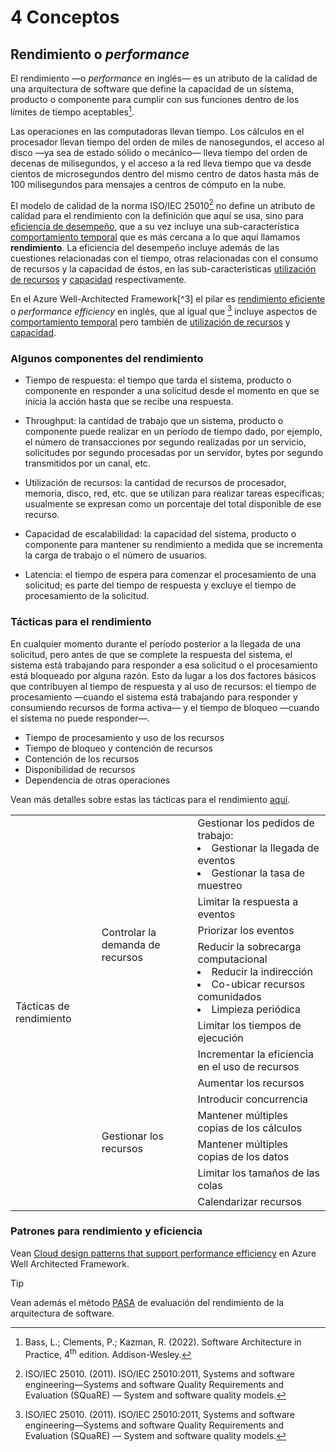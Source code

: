 # 4 Conceptos

## Rendimiento o *performance*

El rendimiento —o *performance* en inglés— es un atributo de la calidad de una
arquitectura de software que define la capacidad de un sistema, producto o
componente para cumplir con sus funciones dentro de los límites de tiempo
aceptables[^1].

[^1]: Bass, L.; Clements, P.; Kazman, R. (2022). Software Architecture in
    Practice, 4<sup>th</sup> edition. Addison-Wesley.

Las operaciones en las computadoras llevan tiempo. Los cálculos en el procesador
llevan tiempo del orden de miles de nanosegundos, el acceso al disco —ya sea de
estado sólido o mecánico— lleva tiempo del orden de decenas de milisegundos, y
el acceso a la red lleva tiempo que va desde cientos de microsegundos dentro del
mismo centro de datos hasta más de 100 milisegundos para mensajes a centros de
cómputo en la nube.

El modelo de calidad de la norma ISO/IEC 25010[^2] no define un atributo de
calidad para el rendimiento con la definición que aquí se usa, sino para
[eficiencia de desempeño](./4_Atributos_de_calidad.md#eficiencia-de-desempeño),
que a su vez incluye una sub-característica [comportamiento
temporal](./4_Atributos_de_calidad.md#comportamiento-temporal)  que es más
cercana a lo que aquí llamamos **rendimiento**. La eficiencia del desempeño
incluye además de las cuestiones relacionadas con el tiempo, otras relacionadas
con el consumo de recursos y la capacidad de éstos, en las sub-características
[utilización de recursos](./4_Atributos_de_calidad.md#utilización-de-recursos) y
[capacidad](./4_Atributos_de_calidad.md#capacidad) respectivamente.

[^2]: ISO/IEC 25010. (2011). ISO/IEC 25010:2011, Systems and software
    engineering—Systems and software Quality Requirements and Evaluation
    (SQuaRE) — System and software quality models.

En el Azure Well-Architected Framework[^3] el pilar es [rendimiento
eficiente](https://learn.microsoft.com/en-us/azure/well-architected/performance-efficiency/)
o *performance efficiency* en inglés, que al igual que [^2] incluye aspectos de
[comportamiento temporal](./4_Atributos_de_calidad.md#comportamiento-temporal)
pero también de [utilización de
recursos](./4_Atributos_de_calidad.md#utilización-de-recursos) y
[capacidad](./4_Atributos_de_calidad.md#capacidad).

### Algunos componentes del rendimiento

* Tiempo de respuesta: el tiempo que tarda el sistema, producto o componente en
   responder a una solicitud desde el momento en que se inicia la acción hasta
   que se recibe una respuesta.

* Throughput: la cantidad de trabajo que un sistema, producto o componente
   puede realizar en un período de tiempo dado, por ejemplo, el número de
   transacciones por segundo realizadas por un servicio, solicitudes por segundo
   procesadas por un servidor, bytes por segundo transmitidos por un canal, etc.

* Utilización de recursos: la cantidad de recursos de procesador, memoria,
   disco, red, etc. que se utilizan para realizar tareas específicas; usualmente
   se expresan como un porcentaje del total disponible de ese recurso.

* Capacidad de escalabilidad: la capacidad del sistema, producto o componente
   para mantener su rendimiento a medida que se incrementa la carga de trabajo o
   el número de usuarios.

* Latencia: el tiempo de espera para comenzar el procesamiento de una
   solicitud; es parte del tiempo de respuesta y excluye el tiempo de
   procesamiento de la solicitud.

### Tácticas para el rendimiento

En cualquier momento durante el período posterior a la llegada de una solicitud,
pero antes de que se complete la respuesta del sistema, el sistema está
trabajando para responder a esa solicitud o el procesamiento está bloqueado por
alguna razón. Esto da lugar a los dos factores básicos que contribuyen al tiempo
de respuesta y al uso de recursos: el tiempo de procesamiento —cuando el sistema
está trabajando para responder y consumiendo recursos de forma activa— y el
tiempo de bloqueo —cuando el sistema no puede responder—.

* Tiempo de procesamiento y uso de los recursos
* Tiempo de bloqueo y contención de recursos
* Contención de los recursos
* Disponibilidad de recursos
* Dependencia de otras operaciones

Vean más detalles sobre estas las tácticas para el rendimiento
[aquí](/2_Tecnicas_y_herramientas/2_5_2_Tacticas_rendimiento.md).

<table>
  <tr>
    <td rowspan="12">Tácticas de rendimiento</td>
    <td rowspan="6">Controlar la demanda de recursos</td>
    <td>
      Gestionar los pedidos de trabajo:<br>
      <li>Gestionar la llegada de eventos</li>
      <li>Gestionar la tasa de muestreo</li>
   </td>
  </tr>
  <tr>
   <td>Limitar la respuesta a eventos</td>
  </tr>
   <td>Priorizar los eventos</td>
  <tr>
   <td>
      Reducir la sobrecarga computacional
      <li>Reducir la indirección</li>
      <li>Co-ubicar recursos comunidados</li>
      <li>Limpieza periódica</li>
   </td>
  </tr>
  <tr>
    <td>Limitar los tiempos de ejecución</td>
  </tr>
  <tr>
    <td>Incrementar la eficiencia en el uso de recursos</td>
  </tr>
  <tr>
    <td rowspan="6">Gestionar los recursos</td>
    <td>Aumentar los recursos</td>
  </tr>
  <tr>
    <td>Introducir concurrencia</td>
  </tr>
  <tr>
    <td>Mantener múltiples copias de los cálculos</td>
  </tr>
  <tr>
    <td>Mantener múltiples copias de los datos</td>
  </tr>
  <tr>
    <td>Limitar los tamaños de las colas</td>
  </tr>
  <tr>
    <td>Calendarizar recursos</td>
  </tr>
</table>

### Patrones para rendimiento y eficiencia

Vean [Cloud design patterns that support performance
efficiency](https://learn.microsoft.com/en-us/azure/well-architected/performance-efficiency/design-patterns)
en Azure Well Architected Framework.

> [!TIP]
> Vean además el método [PASA](/2_Tecnicas_y_herramientas/2_9_4_PASA.md) de
> evaluación del rendimiento de la arquitectura de software.
